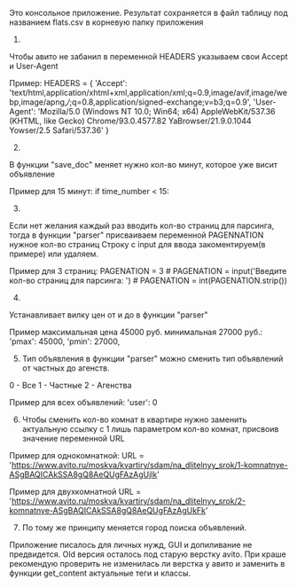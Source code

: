 Это консольное приложение.
Результат сохраняется в файл таблицу под названием flats.csv в корневую папку приложения

1.
Чтобы авито не забанил в переменной HEADERS указываем свои Accept и User-Agent

Пример:
HEADERS = {
    'Accept': 'text/html,application/xhtml+xml,application/xml;q=0.9,image/avif,image/webp,image/apng,*/*;q=0.8,application/signed-exchange;v=b3;q=0.9',
    'User-Agent': 'Mozilla/5.0 (Windows NT 10.0; Win64; x64) AppleWebKit/537.36 (KHTML, like Gecko) Chrome/93.0.4577.82 YaBrowser/21.9.0.1044 Yowser/2.5 Safari/537.36'
}

2.
В функции "save_doc" меняет нужно кол-во минут, которое уже висит объявление

Пример для 15 минут:
                    if time_number < 15:

3.
Если нет желания каждый раз вводить кол-во страниц для парсинга, тогда в функции "parser" присваиваем переменной PAGENNATION нужное кол-во страниц
Строку с input для ввода закоментируем(в примере) или удаляем.

Пример для 3 страниц: 
    PAGENATION = 3
    # PAGENATION = input('Введите кол-во страниц для парсинга: ')
    # PAGENATION = int(PAGENATION.strip())

4.
Устанавливает вилку цен от и до в функции "parser" 

Пример максимальная цена 45000 руб. минимальная 27000 руб.:
                'pmax': 45000,
                'pmin': 27000,

5. Тип объявления в функции "parser" можно сменить тип объявлений от частных до агенств.

0 - Все
1 - Частные
2 - Агенства

Пример для всех объявлений:
                 'user': 0

6. Чтобы сменить кол-во комнат в квартире нужно заменить актуальную ссылку с 1 лишь параметром кол-во комнат, присвоив значение переменной URL

Пример для однокомнатной:
URL = 'https://www.avito.ru/moskva/kvartiry/sdam/na_dlitelnyy_srok/1-komnatnye-ASgBAQICAkSSA8gQ8AeQUgFAzAgUjlk'

Пример для двухкомнатной
URL = 'https://www.avito.ru/moskva/kvartiry/sdam/na_dlitelnyy_srok/2-komnatnye-ASgBAQICAkSSA8gQ8AeQUgFAzAgUkFk'

7. По тому же принципу меняется город поиска объявлений.

Приложение писалось для личных нужд, GUI и допиливание не предвидется.
Old версия осталось под старую верстку avito. При краше рекомендую проверить не изменилась ли верстка у авито и заменить в функции get_content актуальные теги и классы.